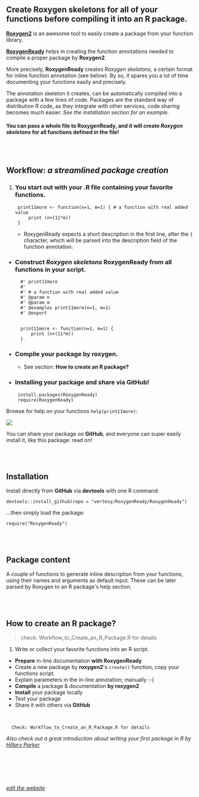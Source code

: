 <!--# RoxygenReady
Prepare your R function library to be compiled into an R package by Roxygen-->
<!--      site under construction-->

## Create Roxygen skeletons for all of your functions before compiling it into an R package.


[**Roxygen2**](https://cran.r-project.org/web/packages/roxygen2/index.html) is an awesome tool to easily create a package from your function library. 

[**RoxygenReady**](https://github.com/vertesy/RoxygenReady) helps in creating the function annotations needed to compile a proper package by **Roxygen2**.

More precisely, **RoxygenReady** creates *Roxygen skeletons*, a certain format for inline function annotation (see below). By so, it spares you a lot of time documenting your functions easily and precisely. 

The annotation skeleton it creates, can be automatically compiled into a package with a few lines of code. Packages are the standard way of distribution R code, as they integrate with other services, code sharing becomes much easier. *See the installation section for an example.*

#### You can pass a whole file to **RoxygenReady**, and it will create *Roxygen skeletons* for all functions defined in the file!

<br><br>
## Workflow: *a streamlined package creation*

1. ### You start out with your .R file containing your favorite functions.

 		print11more <- function(n=1, m=1) { # a function with real added value
			print (n+(11*m))
		}

	- RoxygenReady expects a short description in the first line, after the `{` character, which will be parsed into the description field of the function annotation.


- ### Construct *Roxygen skeletons* RoxygenReady from all functions in your script.

		#' print11more
		#'
		#' # a function with real added value
		#' @param n
		#' @param m
		#' @examples print11more(n=1, m=1)
		#' @export


		print11more <- function(n=1, m=1) {
			print (n+(11*m))
		}


- ### Compile your package by roxygen.

	- See section: **How to create an R package?**


- ### Installing your package and share via GitHub!


       install.packages(RoxygenReady)
       require(RoxygenReady)

Browse for help on your functions `help(print11more)`:

![](https://raw.githubusercontent.com/vertesy/RoxygenReady/master/Images/03.b.Final.png)


You can share your package on **GitHub**, and everyone can super easily install it, like this package: read on!
	

<br><br>
## Installation

Install directly from **GitHub** via **devtools** with one R command:

<!--    devtools::install_github(repo = "vertesy/RoxygenReady/", subdir = "RoxygenReady")-->
    devtools::install_github(repo = "vertesy/RoxygenReady/RoxygenReady")
    
...then simply load the package:

    require("RoxygenReady")

<br><br>
## Package content

A couple of functions to generate inline description from your functions, using their names and arguments as default input. These can be later parsed by Roxygen to an R package's help section.

<br><br>
## How to create an R package?
> check: Workflow_to_Create_an_R_Package.R for details

1. Write or collect your favorite functions into an R script.
- **Prepare** in-line documentation **with RoxygenReady**
- Create a new package by **roxygen2**'s `create()` function, copy your functions script.
- Explain parameters in the in-line annotation; manually :-(
- **Compile** a package & documentation **by roxygen2**
- **Install** your package locally
- Test your package
- Share it with others via **GitHub**


<br>

      Check: Workflow_to_Create_an_R_Package.R for details

*Also check out a great introduction about writing your first package in R by [Hillary Parker](http://hilaryparker.com/2014/04/29/writing-an-r-package-from-scratch/)*


 <br/> <br/> <br/> <br/> <br/>
[*edit the website*](https://github.com/vertesy/RoxygenReady/generated_pages/new)
